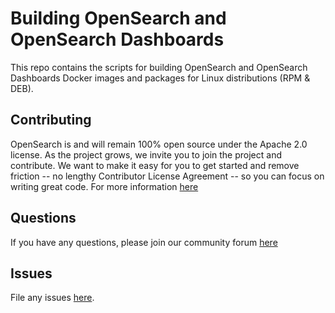  # Building OpenSearch and OpenSearch Dashboards

This repo contains the scripts for building OpenSearch and OpenSearch Dashboards Docker images and packages for Linux distributions (RPM & DEB).

## Contributing

OpenSearch is and will remain 100% open source under the Apache 2.0 license. As the project grows, we invite you to join the project and contribute. We want to make it easy for you to get started and remove friction -- no lengthy Contributor License Agreement -- so you can focus on writing great code. For more information [here](https://github.com/opensearch-project/OpenSearch/blob/main/CONTRIBUTING.md#developer-certificate-of-origin)

## Questions

If you have any questions, please join our community forum [here](https://discuss.opendistrocommunity.dev/)

## Issues

File any issues [here](https://github.com/opensearch-project/opensearch-build/issues).

